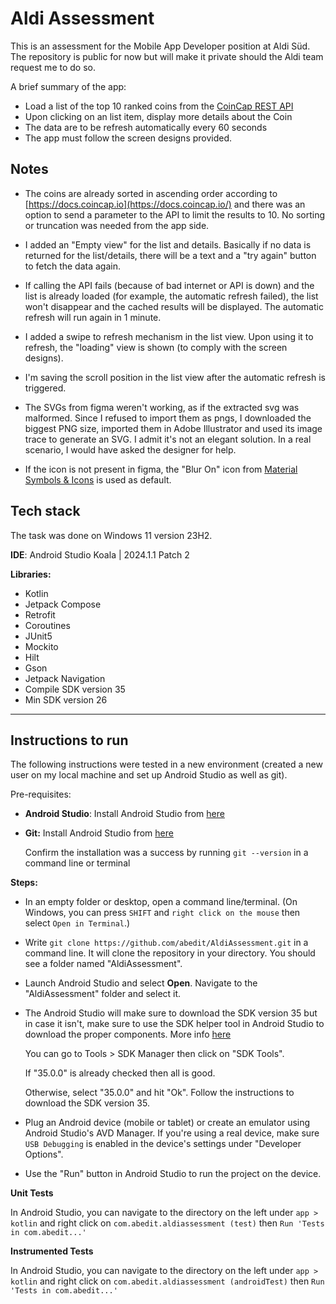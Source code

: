 
# Aldi Assessment

This is an assessment for the Mobile App Developer position at Aldi Süd. The repository is public for now but will make it private should the Aldi team request me to do so.

A brief summary of the app:
- Load a list of the top 10 ranked coins from the [CoinCap REST API](https://docs.coincap.io/)
- Upon clicking on an list item, display more details about the Coin
- The data are to be refresh automatically every 60 seconds
- The app must follow the screen designs provided.

## Notes
- The coins are already sorted in ascending order according to [https://docs.coincap.io](https://docs.coincap.io/) and there was an option to send a parameter to the API to limit the results to 10. No sorting or truncation was needed from the app side.

- I added an "Empty view" for the list and details. Basically if no data is returned for the list/details, there will be a text and a "try again" button to fetch the data again.

- If calling the API fails (because of bad internet or API is down) and the list is already loaded (for example, the automatic refresh failed), the list won't disappear and the cached results will be displayed. The automatic refresh will run again in 1 minute.

- I added a swipe to refresh mechanism in the list view. Upon using it to refresh, the "loading" view is shown (to comply with the screen designs).

- I'm saving the scroll position in the list view after the automatic refresh is triggered.

- The SVGs from figma weren't working, as if the extracted svg was malformed. Since I refused to import them as pngs, I downloaded the biggest PNG size, imported them in Adobe Illustrator and used its image trace to generate an SVG. I admit it's not an elegant solution. In a real scenario, I would have asked the designer for help.

- If the icon is not present in figma, the "Blur On" icon from [Material Symbols & Icons](https://fonts.google.com/icons) is used as default.


## Tech stack

The task was done on Windows 11 version 23H2.

**IDE**: Android Studio Koala | 2024.1.1 Patch 2

**Libraries:**
- Kotlin
- Jetpack Compose
- Retrofit
- Coroutines
- JUnit5
- Mockito
- Hilt
- Gson
- Jetpack Navigation
- Compile SDK version 35
- Min SDK version 26


---

## Instructions to run

The following instructions were tested in a new environment (created a new user on my local machine and set up Android Studio as well as git).

Pre-requisites:
- **Android Studio**: Install Android Studio from [here](https://developer.android.com/studio)
- **Git:** Install Android Studio from [here](https://developer.android.com/studio)

  Confirm the installation was a success by running `git --version` in a command line or terminal

**Steps:**
- In an empty folder or desktop, open a command line/terminal. (On Windows, you can press `SHIFT` and `right click on the mouse` then select `Open in Terminal`.)
- Write `git clone https://github.com/abedit/AldiAssessment.git` in a command line. It will clone the repository in your directory. You should see a folder named "AldiAssessment".
- Launch Android Studio and select **Open**. Navigate to the "AldiAssessment" folder and select it.
- The Android Studio will make sure to download the SDK version 35 but in case it isn't, make sure to use the SDK helper tool in Android Studio to download the proper components. More info [here](https://developer.android.com/tools/releases/platforms)

  You can go to Tools > SDK Manager then click on "SDK Tools".
  
  If "35.0.0" is already checked then all is good.
  
  Otherwise, select "35.0.0" and hit "Ok". Follow the instructions to download the SDK version 35.

- Plug an Android device (mobile or tablet) or create an emulator using Android Studio's AVD Manager.
  If you're using a real device, make sure `USB Debugging` is enabled in the device's settings under "Developer Options".

- Use the "Run" button in Android Studio to run the project on the device.

**Unit Tests**

In Android Studio, you can navigate to the directory on the left under `app > kotlin` and right click on `com.abedit.aldiassessment (test)` then `Run 'Tests in com.abedit...'`

**Instrumented Tests**

In Android Studio, you can navigate to the directory on the left under `app > kotlin` and right click on `com.abedit.aldiassessment (androidTest)` then `Run 'Tests in com.abedit...'`
